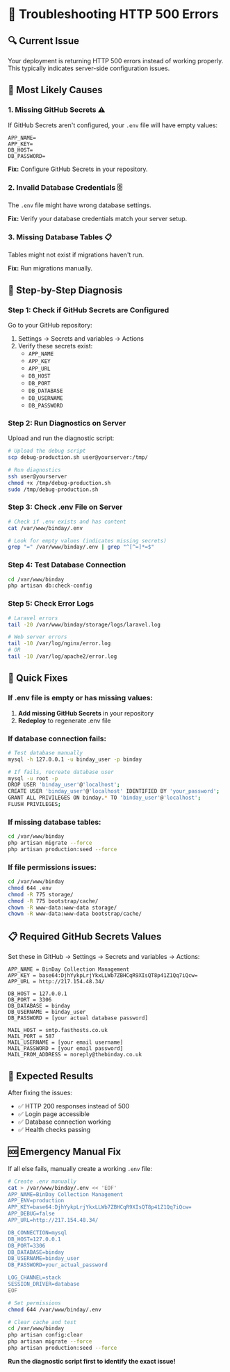 # 🚨 Troubleshooting HTTP 500 Errors

## 🔍 Current Issue
Your deployment is returning HTTP 500 errors instead of working properly. This typically indicates server-side configuration issues.

## 🎯 Most Likely Causes

### 1. **Missing GitHub Secrets** ⚠️
If GitHub Secrets aren't configured, your `.env` file will have empty values:

```env
APP_NAME=
APP_KEY=
DB_HOST=
DB_PASSWORD=
```

**Fix:** Configure GitHub Secrets in your repository.

### 2. **Invalid Database Credentials** 🗄️
The `.env` file might have wrong database settings.

**Fix:** Verify your database credentials match your server setup.

### 3. **Missing Database Tables** 📋
Tables might not exist if migrations haven't run.

**Fix:** Run migrations manually.

## 🔧 Step-by-Step Diagnosis

### **Step 1: Check if GitHub Secrets are Configured**

Go to your GitHub repository:
1. Settings → Secrets and variables → Actions
2. Verify these secrets exist:
   - `APP_NAME`
   - `APP_KEY` 
   - `APP_URL`
   - `DB_HOST`
   - `DB_PORT`
   - `DB_DATABASE` 
   - `DB_USERNAME`
   - `DB_PASSWORD`

### **Step 2: Run Diagnostics on Server**

Upload and run the diagnostic script:

```bash
# Upload the debug script
scp debug-production.sh user@yourserver:/tmp/

# Run diagnostics
ssh user@yourserver
chmod +x /tmp/debug-production.sh
sudo /tmp/debug-production.sh
```

### **Step 3: Check .env File on Server**

```bash
# Check if .env exists and has content
cat /var/www/binday/.env

# Look for empty values (indicates missing secrets)
grep "=" /var/www/binday/.env | grep "^[^=]*=$"
```

### **Step 4: Test Database Connection**

```bash
cd /var/www/binday
php artisan db:check-config
```

### **Step 5: Check Error Logs**

```bash
# Laravel errors
tail -20 /var/www/binday/storage/logs/laravel.log

# Web server errors  
tail -10 /var/log/nginx/error.log
# OR
tail -10 /var/log/apache2/error.log
```

## 🚀 Quick Fixes

### **If .env file is empty or has missing values:**

1. **Add missing GitHub Secrets** in your repository
2. **Redeploy** to regenerate .env file

### **If database connection fails:**

```bash
# Test database manually
mysql -h 127.0.0.1 -u binday_user -p binday

# If fails, recreate database user
mysql -u root -p
DROP USER 'binday_user'@'localhost';
CREATE USER 'binday_user'@'localhost' IDENTIFIED BY 'your_password';
GRANT ALL PRIVILEGES ON binday.* TO 'binday_user'@'localhost';
FLUSH PRIVILEGES;
```

### **If missing database tables:**

```bash
cd /var/www/binday
php artisan migrate --force
php artisan production:seed --force
```

### **If file permissions issues:**

```bash
cd /var/www/binday
chmod 644 .env
chmod -R 775 storage/
chmod -R 775 bootstrap/cache/
chown -R www-data:www-data storage/
chown -R www-data:www-data bootstrap/cache/
```

## 📋 Required GitHub Secrets Values

Set these in GitHub → Settings → Secrets and variables → Actions:

```
APP_NAME = BinDay Collection Management
APP_KEY = base64:DjhYykpLrjYkxLLWb7ZBHCqR9XIsQT8p41Z1Qq7iQcw=
APP_URL = http://217.154.48.34/

DB_HOST = 127.0.0.1
DB_PORT = 3306
DB_DATABASE = binday
DB_USERNAME = binday_user
DB_PASSWORD = [your actual database password]

MAIL_HOST = smtp.fasthosts.co.uk
MAIL_PORT = 587
MAIL_USERNAME = [your email username]
MAIL_PASSWORD = [your email password]
MAIL_FROM_ADDRESS = noreply@thebinday.co.uk
```

## 🎯 Expected Results

After fixing the issues:
- ✅ HTTP 200 responses instead of 500
- ✅ Login page accessible 
- ✅ Database connection working
- ✅ Health checks passing

## 🆘 Emergency Manual Fix

If all else fails, manually create a working `.env` file:

```bash
# Create .env manually
cat > /var/www/binday/.env << 'EOF'
APP_NAME=BinDay Collection Management
APP_ENV=production
APP_KEY=base64:DjhYykpLrjYkxLLWb7ZBHCqR9XIsQT8p41Z1Qq7iQcw=
APP_DEBUG=false
APP_URL=http://217.154.48.34/

DB_CONNECTION=mysql
DB_HOST=127.0.0.1
DB_PORT=3306
DB_DATABASE=binday
DB_USERNAME=binday_user
DB_PASSWORD=your_actual_password

LOG_CHANNEL=stack
SESSION_DRIVER=database
EOF

# Set permissions
chmod 644 /var/www/binday/.env

# Clear cache and test
cd /var/www/binday
php artisan config:clear
php artisan migrate --force
php artisan production:seed --force
```

**Run the diagnostic script first to identify the exact issue!**
